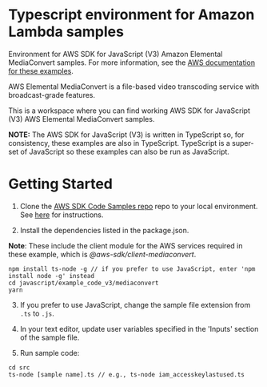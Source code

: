 # Typescript environment for Amazon Lambda samples
Environment for AWS SDK for JavaScript (V3) Amazon Elemental MediaConvert samples. For more information, see the [AWS documentation for these examples](https://docs.aws.amazon.com/sdk-for-javascript/v3/developer-guide/mediaconvert-examples.html).

AWS Elemental MediaConvert is a file-based video transcoding service with broadcast-grade features.

This is a workspace where you can find working AWS SDK for JavaScript (V3) AWS Elemental MediaConvert samples. 

**NOTE:** The AWS SDK for JavaScript (V3) is written in TypeScript so, for consistency, these examples are also in TypeScript. TypeScript is
a super-set of JavaScript so these examples can also be run as JavaScript.


# Getting Started

1. Clone the [AWS SDK Code Samples repo](https://github.com/awsdocs/aws-doc-sdk-examples) repo to your local environment. See [here](https://docs.github.com/en/github/creating-cloning-and-archiving-repositories/cloning-a-repository) for instructions.

2. Install the dependencies listed in the package.json.

**Note**: These include the client module for the AWS services required in these example, 
which is *@aws-sdk/client-mediaconvert*.
```
npm install ts-node -g // if you prefer to use JavaScript, enter 'npm install node -g' instead
cd javascript/example_code_v3/mediaconvert
yarn
```

3. If you prefer to use JavaScript, change the sample file extension from ```.ts``` to ```.js```.

4. In your text editor, update user variables specified in the 'Inputs' section of the sample file.

5. Run sample code:
```
cd src
ts-node [sample name].ts // e.g., ts-node iam_accesskeylastused.ts
```
